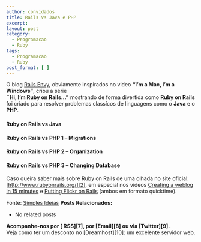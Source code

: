 ```yaml
---
author: convidados
title: Rails Vs Java e PHP
excerpt:
layout: post
category:
  - Programacao
  - Ruby
tags:
  - Programacao
  - Ruby
post_format: [ ]
---
```

O blog [Rails Envy][1], obviamente inspirados no video **“I’m a Mac, I’m a Windows”**, criou a série  
**¨Hi, I’m Ruby on Rails…”** mostrando de forma divertida como **Ruby on Rails** foi criado para resolver problemas classícos de linguagens como o **Java** e o **PHP**.

#### Ruby on Rails vs Java



#### Ruby on Rails vs PHP 1 – Migrations



#### Ruby on Rails vs PHP 2 – Organization



#### Ruby on Rails vs PHP 3 – Changing Database



Caso queira saber mais sobre Ruby on Rails de uma olhada no site oficial: [http://www.rubyonrails.org/][2], em especial nos videos [Creating a weblog in 15 minutes][3] e [Putting Flickr on Rails][4] (ambos em formato quicktime).

Fonte: [Simples Ideias][5] 
**Posts Relacionados:** 
*   No related posts









**Acompanhe-nos por [ RSS][7], por [Email][8] ou via [Twitter][9].**  
Veja como ter um desconto no [Dreamhost][10]: um excelente servidor web.

 [1]: http://railsenvy.com/ "Rails Envy"
 [2]: http://www.rubyonrails.org/ "Ruby on Rails"
 [3]: http://media.rubyonrails.org/video/rails_take2_with_sound.mov "Creating a weblog in 15 minutes"
 [4]: http://media.rubyonrails.org/video/flickr-rails-ajax.mov "Putting Flickr on Rails"
 [5]: http://simplesideias.com.br/ "Simples Ideias"
 [6]: https://twitter.com/share




